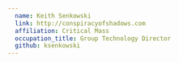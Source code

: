 ```yaml
---
  name: Keith Senkowski
  link: http://conspiracyofshadows.com
  affiliation: Critical Mass
  occupation_title: Group Technology Director
  github: ksenkowski
---
```

